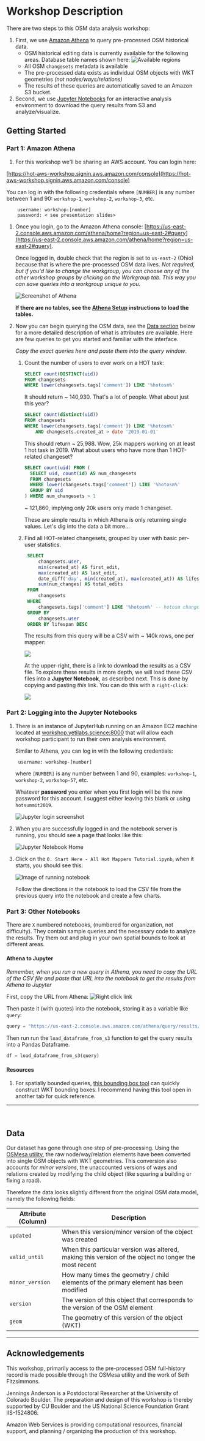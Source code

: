 # Workshop Description

There are two steps to this OSM data analysis workshop:

1. First, we use [Amazon Athena](aws.amazon.com/athena) to query pre-processed OSM historical data.
	- OSM historical editing data is currently available for the following areas. Database table names shown here:
 	![Available regions ](assets/available_regions.png)
	- All OSM `changesets` metadata is available
	- The pre-processed data exists as individual OSM objects with WKT geometries _(not nodes/ways/relations)_
	- The results of these queries are automatically saved to an Amazon S3 bucket.
2. Second, we use [Jupyter Notebooks](http://workshop.yetilabs.science) for an interactive analysis environment to download the query results from S3 and analyze/visualize.

## Getting Started

### Part 1: Amazon Athena

1. For this workshop we'll be sharing an AWS account. You can login here: 
  
  [https://hot-aws-workshop.signin.aws.amazon.com/console](https://hot-aws-workshop.signin.aws.amazon.com/console) 
  
  You can log in with the following credentials where `[NUMBER]` is any number between 1 and 90: `workshop-1`, `workshop-2`, `workshop-3`, etc.

		username: workshop-[number]
		password: < see presentation slides> 

1. Once you login, go to the Amazon Athena console: [https://us-east-2.console.aws.amazon.com/athena/home?region=us-east-2#query](https://us-east-2.console.aws.amazon.com/athena/home?region=us-east-2#query). 

	Once logged in, double check that the region is set to `us-east-2` (Ohio) because that is where the pre-processed OSM data lives. _Not required, but if you'd like to change the workgroup, you can choose any of the other workshop groups by clicking on the Workgroup tab. This way you can save queries into a workgroup unique to you._

	![Screenshot of Athena](assets/athena-screenshot.png)

	**If there are no tables, see the [Athena Setup](https://github.com/jenningsanderson/aws-hot-workshop/blob/master/setup.md#athena-setup) instructions to load the tables.**		

2. Now you can begin querying the OSM data, see the [Data section](#Data) below for a more detailed description of what is attributes are available. Here are few queries to get you started and familiar with the interface.

	_Copy the exact queries here and paste them into the query window_.

	1. Count the number of users to ever work on a HOT task:

		```sql
		SELECT count(DISTINCT(uid))
		FROM changesets
		WHERE lower(changesets.tags['comment']) LIKE '%hotosm%'
		```
		It should return ~ 140,930. That's a lot of people. What about just this year?

		```sql
		SELECT count(distinct(uid))
		FROM changesets
		WHERE lower(changesets.tags['comment']) LIKE '%hotosm%'
			AND changesets.created_at > date '2019-01-01'
		```
		This should return ~ 25,988. Wow, 25k mappers working on at least 1 hot task in 2019. What about users who have more than 1 HOT-related changeset?

		```sql
		SELECT count(uid) FROM (
		  SELECT uid, count(id) AS num_changesets
		  FROM changesets
		  WHERE lower(changesets.tags['comment']) LIKE '%hotosm%'
		  GROUP BY uid
		) WHERE num_changesets > 1
		```

		~ 121,860, implying only 20k users only made 1 changeset.

		These are simple results in which Athena is only returning single values. Let's dig into the data a bit more...


	2. Find all HOT-related changesets, grouped by user with basic per-user statistics.

	   ```sql
		SELECT
		    changesets.user,
		    min(created_at) AS first_edit,
		    max(created_at) AS last_edit,
		    date_diff('day', min(created_at), max(created_at)) AS lifespan,
		    sum(num_changes) AS total_edits
		FROM
		    changesets
		WHERE
		    changesets.tags['comment'] LIKE '%hotosm%' -- hotosm changesets only
		GROUP BY
		    changesets.user
		ORDER BY lifespan DESC
		```

		The results from this query will be a CSV with ~ 140k rows, one per mapper:

		![](assets/lifespan-example.png)

		At the upper-right, there is a link to download the results as a CSV file. To explore these results in more depth, we will load these CSV files into a **Jupyter Notebook**, as described next. This is done by copying and pasting _this_ link. You can do this with a `right-click`:

		![](assets/save-as.png)

### Part 2: Logging into the Jupyter Notebooks

1. There is an instance of JupyterHub running on an Amazon EC2 machine located at [workshop.yetilabs.science:8000](http://workshop.yetilabs.science:8000) that will allow each workshop participant to run their own analysis environment.

	Similar to Athena, you can log in with the following credentials: 

		username: workshop-[number]
		
	where `[NUMBER]` is any number between 1 and 90, examples: `workshop-1`, `workshop-2`, `workshop-57`, etc. 
	
	Whatever **password** you enter when you first login will be the new password for this account. I suggest either leaving this blank or using  `hotsummit2019`.
	
	![Jupyter login screenshot](assets/jup-login.png)
	

4. When you are successfully logged in and the notebook server is running, you should see a page that looks like this:

	![Jupyter Notebook Home](assets/home.png)

5. Click on the `0. Start Here - All Hot Mappers Tutorial.ipynb`, when it starts, you should see this:

	![Image of running notebook](assets/tutorial-notebook.png)

	Follow the directions in the notebook to load the CSV file from the previous query into the notebook and create a few charts.



### Part 3: Other Notebooks
There are `X` numbered notebooks, (numbered for organization, not difficulty). They contain sample queries and the necessary code to analyze the results. Try them out and plug in your own spatial bounds to look at different areas.

#### Athena to Jupyter
_Remember, when you run a new query in Athena, you need to copy the URL of the CSV file and paste that URL into the notebook to get the results from Athena to Jupyter_

First, copy the URL from Athena:
![Right click link](assets/save-as.png)

Then paste it (with quotes) into the notebook, storing it as a variable like `query`:

```python
query = "https://us-east-2.console.aws.amazon.com/athena/query/results/6cab4ea3-8431-4cd6-8f89-8881fa43c8b2/csv"
```
Then run run the `load_dataframe_from_s3` function to get the query results into a Pandas Dataframe.

```python
df = load_dataframe_from_s3(query)
```


#### Resources

1. For spatially bounded queries, [this bounding box tool](https://boundingbox.klokantech.com/) can quickly construct WKT bounding boxes. I recommend having this tool open in another tab for quick reference.


<hr>
<br>

## Data

Our dataset has gone through one step of pre-processing. Using the [OSMesa utility](https://github.com/azavea/osmesa), the raw node/way/relation elements have been converted into single OSM objects with WKT geometries. This conversion also accounts for _minor versions_, the unaccounted versions of ways and relations created by modifying the child object (like squaring a building or fixing a road).

Therefore the data looks slightly different from the original OSM data model, namely the following fields:

|Attribute (Column) | Description|
|-----|-----|
| `updated` | When this version/minor version of the object was created |
| `valid_until` | When this particular version was altered, making this version of the object no longer the most recent |
| `minor_version` | How many times the geometry / child elements of the primary element has been modified |
| `version` | The version of this object that corresponds to the version of the OSM element ||
| `geom` | The geometry of this version of the object (WKT) |

<hr>

## Acknowledgements
This workshop, primarily access to the pre-processed OSM full-history record is made possible through the OSMesa utility and the work of Seth Fitzsimmons.

Jennings Anderson is a Postdoctoral Researcher at the University of Colorado Boulder. The preparation and design of this workshop is thereby supported by CU Boulder and the US National Science Foundation Grant IIS-1524806.

Amazon Web Services is providing computational resources, financial support, and planning / organizing the production of this workshop.
